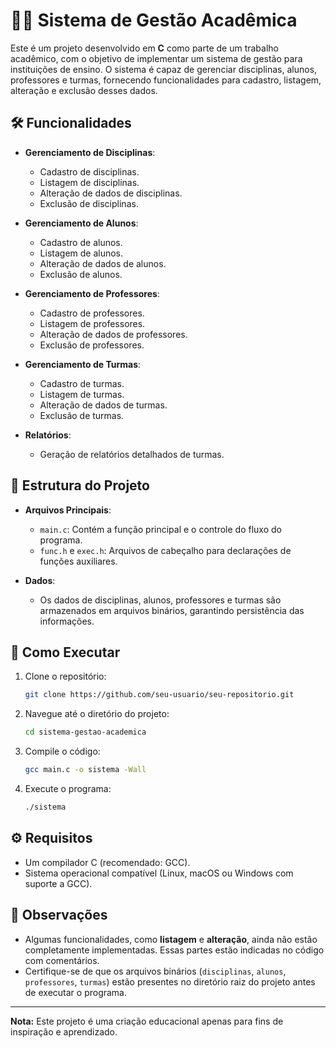 
# 👩‍🏫 Sistema de Gestão Acadêmica

Este é um projeto desenvolvido em **C** como parte de um trabalho acadêmico, com o objetivo de implementar um sistema de gestão para instituições de ensino. O sistema é capaz de gerenciar disciplinas, alunos, professores e turmas, fornecendo funcionalidades para cadastro, listagem, alteração e exclusão desses dados.

## 🛠️ Funcionalidades

- **Gerenciamento de Disciplinas**: 
  - Cadastro de disciplinas.
  - Listagem de disciplinas.
  - Alteração de dados de disciplinas.
  - Exclusão de disciplinas.

- **Gerenciamento de Alunos**: 
  - Cadastro de alunos.
  - Listagem de alunos.
  - Alteração de dados de alunos.
  - Exclusão de alunos.

- **Gerenciamento de Professores**: 
  - Cadastro de professores.
  - Listagem de professores.
  - Alteração de dados de professores.
  - Exclusão de professores.

- **Gerenciamento de Turmas**: 
  - Cadastro de turmas.
  - Listagem de turmas.
  - Alteração de dados de turmas.
  - Exclusão de turmas.

- **Relatórios**: 
  - Geração de relatórios detalhados de turmas.

## 📂 Estrutura do Projeto

- **Arquivos Principais**:
  - `main.c`: Contém a função principal e o controle do fluxo do programa.
  - `func.h` e `exec.h`: Arquivos de cabeçalho para declarações de funções auxiliares.

- **Dados**:
  - Os dados de disciplinas, alunos, professores e turmas são armazenados em arquivos binários, garantindo persistência das informações.

## 🚀 Como Executar

1. Clone o repositório:
   ```bash
   git clone https://github.com/seu-usuario/seu-repositorio.git
   ```
2. Navegue até o diretório do projeto:
   ```bash
   cd sistema-gestao-academica
   ```
3. Compile o código:
   ```bash
   gcc main.c -o sistema -Wall
   ```
4. Execute o programa:
   ```bash
   ./sistema
   ```

## ⚙️ Requisitos

- Um compilador C (recomendado: GCC).
- Sistema operacional compatível (Linux, macOS ou Windows com suporte a GCC).

## 📝 Observações

- Algumas funcionalidades, como **listagem** e **alteração**, ainda não estão completamente implementadas. Essas partes estão indicadas no código com comentários.
- Certifique-se de que os arquivos binários (`disciplinas`, `alunos`, `professores`, `turmas`) estão presentes no diretório raiz do projeto antes de executar o programa.

---

**Nota:** Este projeto é uma criação educacional apenas para fins de inspiração e aprendizado.
